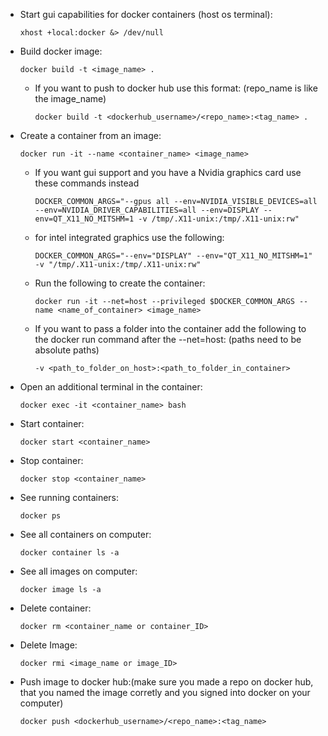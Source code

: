 * Start gui capabilities for docker containers (host os terminal):
    ```console
    xhost +local:docker &> /dev/null
    ```

* Build docker image:
    ```console
    docker build -t <image_name> .
    ```
    * If you want to push to docker hub use this format: (repo_name is like the image_name)
        ```console
        docker build -t <dockerhub_username>/<repo_name>:<tag_name> .
        ```

* Create a container from an image:
    ```console
    docker run -it --name <container_name> <image_name>
    ```
    * If you want gui support and you have a Nvidia graphics card use these commands instead
        ```console
        DOCKER_COMMON_ARGS="--gpus all --env=NVIDIA_VISIBLE_DEVICES=all --env=NVIDIA_DRIVER_CAPABILITIES=all --env=DISPLAY --env=QT_X11_NO_MITSHM=1 -v /tmp/.X11-unix:/tmp/.X11-unix:rw"
        ```
    * for intel integrated graphics use the following:
        ```console
        DOCKER_COMMON_ARGS="--env="DISPLAY" --env="QT_X11_NO_MITSHM=1" -v "/tmp/.X11-unix:/tmp/.X11-unix:rw"
        ```
    * Run the following to create the container:
        ```console
        docker run -it --net=host --privileged $DOCKER_COMMON_ARGS --name <name_of_container> <image_name>
        ```

    * If you want to pass a folder into the container add the following to the docker run command after the --net=host: (paths need to be absolute paths)
        ```console
        -v <path_to_folder_on_host>:<path_to_folder_in_container>
        ```

* Open an additional terminal in the container:
    ```console
    docker exec -it <container_name> bash
    ```

* Start container:
    ```console
    docker start <container_name>
    ```

* Stop container:
    ```console
    docker stop <container_name>
    ```

* See running containers:
    ```console
    docker ps
    ```

* See all containers on computer:
    ```console
    docker container ls -a 
    ```
    
* See all images on computer:
    ```console
    docker image ls -a
    ```

* Delete container:
    ```console 
    docker rm <container_name or container_ID>
    ```

* Delete Image:
    ```console
    docker rmi <image_name or image_ID>
    ```

* Push image to docker hub:(make sure you made a repo on docker hub, that you named the image corretly and you signed into docker on your computer)
    ```console
    docker push <dockerhub_username>/<repo_name>:<tag_name>
    ```
